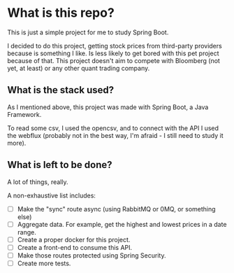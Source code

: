 # What is this repo?

This is just a simple project for me to study Spring Boot.

I decided to do this project, getting stock prices from third-party providers because is
something I like. Is less likely to get bored with this pet project because of that.
This project doesn't aim to compete with Bloomberg (not yet, at least) or any other quant trading company.

## What is the stack used?

As I mentioned above, this project was made with Spring Boot, a Java Framework.

To read some csv, I used the opencsv, and to connect with the API I used the webflux (probably not in the best
way, I'm afraid - I still need to study it more).

## What is left to be done?

A lot of things, really.

A non-exhaustive list includes:

- [ ] Make the "sync" route async (using RabbitMQ or 0MQ, or something else)
- [ ] Aggregate data. For example, get the highest and lowest prices in a date range.
- [ ] Create a proper docker for this project.
- [ ] Create a front-end to consume this API.
- [ ] Make those routes protected using Spring Security.
- [ ] Create more tests.
